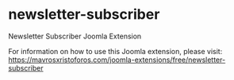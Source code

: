 # newsletter-subscriber
Newsletter Subscriber Joomla Extension

For information on how to use this Joomla extension, please visit:
https://mavrosxristoforos.com/joomla-extensions/free/newsletter-subscriber
